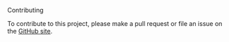 Contributing

To contribute to this project, please make a pull request or file an issue on the [GitHub site](https://github.com/datadiversitylab/ACDB_datarelease).
